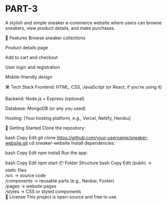 # PART-3
A stylish and simple sneaker e-commerce website where users can browse sneakers, view product details, and make purchases.

🧩 Features
Browse sneaker collections

Product details page

Add to cart and checkout

User login and registration

Mobile-friendly design

🛠️ Tech Stack
Frontend: HTML, CSS, JavaScript (or React, if you're using it)

Backend: Node.js + Express (optional)

Database: MongoDB (or any you used)

Hosting: [Your hosting platform, e.g., Vercel, Netlify, Heroku]

🚀 Getting Started
Clone the repository:

bash
Copy
Edit
git clone https://github.com/your-username/sneaker-website.git
cd sneaker-website
Install dependencies:

bash
Copy
Edit
npm install
Run the app:

bash
Copy
Edit
npm start
📦 Folder Structure
bash
Copy
Edit
/public        → static files  
/src           → source code  
  /components  → reusable parts (e.g., Navbar, Footer)  
  /pages       → website pages  
  /styles      → CSS or styled components  
📄 License
This project is open-source and free to use.


